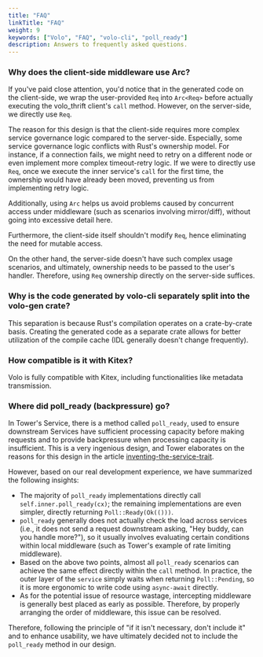 ```yaml
---
title: "FAQ"
linkTitle: "FAQ"
weight: 9
keywords: ["Volo", "FAQ", "volo-cli", "poll_ready"]
description: Answers to frequently asked questions.
---
```


### Why does the client-side middleware use Arc<Req>?

If you've paid close attention, you'd notice that in the generated code on the client-side, we wrap the user-provided `Req` into `Arc<Req>` before actually executing the volo_thrift client's `call` method.
However, on the server-side, we directly use `Req`.

The reason for this design is that the client-side requires more complex service governance logic compared to the server-side.
Especially, some service governance logic conflicts with Rust's ownership model. For instance, if a connection fails, we might need to retry on a different node or even implement more complex timeout-retry logic.
If we were to directly use `Req`, once we execute the inner service's `call` for the first time, the ownership would have already been moved, preventing us from implementing retry logic.

Additionally, using `Arc` helps us avoid problems caused by concurrent access under middleware (such as scenarios involving mirror/diff), without going into excessive detail here.

Furthermore, the client-side itself shouldn't modify `Req`, hence eliminating the need for mutable access.

On the other hand, the server-side doesn't have such complex usage scenarios, and ultimately, ownership needs to be passed to the user's handler. Therefore, using `Req` ownership directly on the server-side suffices.

### Why is the code generated by volo-cli separately split into the volo-gen crate?

This separation is because Rust's compilation operates on a crate-by-crate basis. Creating the generated code as a separate crate allows for better utilization of the compile cache (IDL generally doesn't change frequently).

### How compatible is it with Kitex?

Volo is fully compatible with Kitex, including functionalities like metadata transmission.

### Where did poll_ready (backpressure) go?

In Tower's Service, there is a method called `poll_ready`, used to ensure downstream Services have sufficient processing capacity before making requests and to provide backpressure when processing capacity is insufficient.
This is a very ingenious design, and Tower elaborates on the reasons for this design in the article [inventing-the-service-trait](https://tokio.rs/blog/2021-05-14-inventing-the-service-trait).

However, based on our real development experience, we have summarized the following insights:

- The majority of `poll_ready` implementations directly call `self.inner.poll_ready(cx)`; the remaining implementations are even simpler, directly returning `Poll::Ready(Ok(()))`.
- `poll_ready` generally does not actually check the load across services (i.e., it does not send a request downstream asking, "Hey buddy, can you handle more?"), so it usually involves evaluating certain conditions within local middleware (such as Tower's example of rate limiting middleware).
- Based on the above two points, almost all `poll_ready` scenarios can achieve the same effect directly within the `call` method. In practice, the outer layer of the `service` simply waits when returning `Poll::Pending`, so it is more ergonomic to write code using `async-await` directly.
- As for the potential issue of resource wastage, intercepting middleware is generally best placed as early as possible. Therefore, by properly arranging the order of middleware, this issue can be resolved.

Therefore, following the principle of "if it isn't necessary, don't include it" and to enhance usability, we have ultimately decided not to include the `poll_ready` method in our design.
